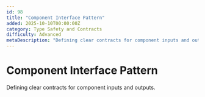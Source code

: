 ```yaml
---
id: 98
title: "Component Interface Pattern"
added: 2025-10-10T00:00:00Z
category: Type Safety and Contracts
difficulty: Advanced
metaDescription: "Defining clear contracts for component inputs and outputs."
---
```


# Component Interface Pattern

Defining clear contracts for component inputs and outputs.
